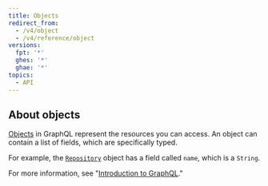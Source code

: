 ```yaml
---
title: Objects
redirect_from:
  - /v4/object
  - /v4/reference/object
versions:
  fpt: '*'
  ghes: '*'
  ghae: '*'
topics:
  - API
---
```


## About objects

[Objects](https://graphql.github.io/graphql-spec/June2018/#sec-Objects) in GraphQL represent the resources you can access. An object can contain a list of fields, which are specifically typed.

For example, the [`Repository`](/graphql/reference/objects#repository) object has a field called `name`, which is a `String`.

For more information, see "[Introduction to GraphQL](/graphql/guides/introduction-to-graphql)."

<!-- this page is pre-rendered by scripts because it's too big to load dynamically -->
<!-- see lib/graphql/static/prerendered-objects.json -->
